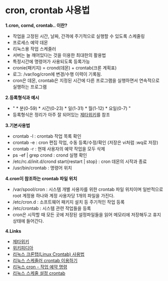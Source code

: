 **cron, crontab 사용법**
===

**1.cron, cornd, crontab.. 이란?**
- 작업을 고정된 시간, 날짜, 간격에 주기적으로 실행할 수 있도록 스케줄링
- 프로세스 예약 데몬
- 리눅스용 작업 스케줄러
- 서버는 늘 깨어있다는 것을 이용한 최대한의 활용법
- 특정시간에 명령어가 사용되도록 등록가능
- cronie(패키지) = crond(데몬) + crontab(크론 계획표)
- 로그: /var/log/cron에 변경/수행 이력이 기록됨.
- cron은 데몬, crontab은 지정된 시간에 다른 프로그램을 실행하면서 연속적으로 실행하는 프로그램

**2.등록형식과 예시**
- " * 분(0-59) * 시간(0-23) * 일(1-31) * 월(1-12) * 요일(0-7) "
- 등록형식은 정리가 아주 잘 되어있는 [제타위키](https://zetawiki.com/wiki/%EB%A6%AC%EB%88%85%EC%8A%A4_%EB%B0%98%EB%B3%B5_%EC%98%88%EC%95%BD%EC%9E%91%EC%97%85_cron,_crond,_crontab)를 참조

**3.기본사용법**
- crontab -l : crontab 작업 목록 확인
- crontab -e : cron 편집 작업, 수동 등록/수정/확인 (저장은 vi처럼 :wq로 저장)
- crontab -r : 현재 사용자의 예약 작업을 모두 삭제
- ps -ef | grep crond : crond 실행 확인
- /etc/rc.d/init.d/crond start{restart | stop} : cron 데몬의 시작과 종료
- /usr/bin/crontab : 명령어 위치

**4.cron이 참조하는 crontab 파일 위치**
- /var/spool/cron : 시스템 개별 사용자를 위한 crontab 파일 위치이며 일반적으로 root 계정용 하나와 계정 사용자당 1개의 파일을 가진다.
- /etc/cron.d : 소프트웨어 패키지 설치 등 주기적인 작업 등록
- /etc/crontab : 시스템 관련 작업들을 등록
- cron은 시작할 때 모든 곳에 저장된 설정파일들을 읽어 메모리에 저장해두고 휴지 상태에 들어간다.

**4.Links**
- [제타위키](https://zetawiki.com/wiki/%EB%A6%AC%EB%88%85%EC%8A%A4_%EB%B0%98%EB%B3%B5_%EC%98%88%EC%95%BD%EC%9E%91%EC%97%85_cron,_crond,_crontab)
- [위키피디아](https://ko.wikipedia.org/wiki/Cron)
- [리눅스 크론탭(Linux Crontab) 사용법
](http://jdm.kr/blog/2)
- [리눅스 스케줄러 crontab 이용하기](http://luckys.tistory.com/162)
- [리눅스 cron - 작업 예약 명령](http://webdir.tistory.com/174)
- [리눅스 스케줄 설정 crontab](http://zeronica.tistory.com/105)
